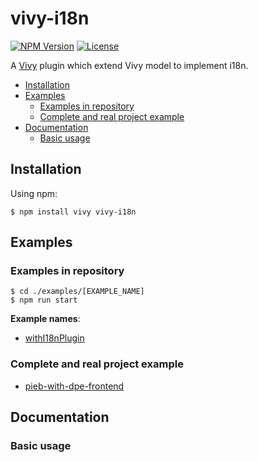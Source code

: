 [npm-image]: https://img.shields.io/npm/v/vivy-i18n.svg?style=flat-square

[npm-url]: https://npmjs.org/package/vivy-i18n

[license-image]: https://img.shields.io/npm/l/vivy-i18n.svg?style=flat-square

[vivy-url]: https://github.com/fatalxiao/vivy

[connected-react-router-url]: https://github.com/supasate/connected-react-router

[with-i18n-plugin-example-url]: https://github.com/fatalxiao/vivy-i18n/tree/main/examples/withI18nPlugin

[pieb-with-dpe-frontend-url]: https://github.com/fatalxiao/pieb-with-dpe-frontend

# vivy-i18n

[![NPM Version][npm-image]][npm-url]
[![License][license-image]][npm-url]

A [Vivy][vivy-url] plugin which extend Vivy model to implement i18n.

* [Installation](#installation)
* [Examples](#examples)
    * [Examples in repository](#examples-in-repository)
    * [Complete and real project example](#complete-and-real-project-example)
* [Documentation](#documentation)
    * [Basic usage](#basic-usage)

## Installation

Using npm:

```shell
$ npm install vivy vivy-i18n
```

## Examples

### Examples in repository

```shell
$ cd ./examples/[EXAMPLE_NAME]
$ npm run start
```

**Example names**:

* [withI18nPlugin][with-i18n-plugin-example-url]

### Complete and real project example

* [pieb-with-dpe-frontend][pieb-with-dpe-frontend-url]

## Documentation

### Basic usage

